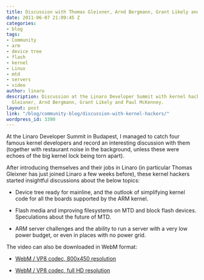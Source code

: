 ```yaml
---
title: Discussion with Thomas Gleixner, Arnd Bergmann, Grant Likely and Paul McKenney
date: 2011-06-07 21:09:45 Z
categories:
- blog
tags:
- Community
- arm
- device tree
- flash
- kernel
- Linux
- mtd
- servers
- video
author: linaro
description: Discussion at the Linaro Developer Summit with kernel hackers Thomas
  Gleixner, Arnd Bergmann, Grant Likely and Paul McKenney.
layout: post
link: "/blog/community-blog/discussion-with-kernel-hackers/"
wordpress_id: 3390
---
```


At the Linaro Developer Summit in Budapest, I managed to catch four famous kernel developers and record an interesting discussion with them (together with restaurant noise in the background, unless these were echoes of the big kernel lock being torn apart).

After introducing themselves and their jobs in Linaro (in particular Thomas Gleixner has just joined Linaro a few weeks before), these kernel hackers started insightful discussions about the below topics:


  * Device tree ready for mainline, and the outlook of simplifying kernel code for all the boards supported by the ARM kernel.


  * Flash media and improving filesystems on MTD and block flash devices. Speculations about the future of MTD.


  * ARM server challenges and the ability to run a server with a very low power budget, or even in places with no power grid.


The video can also be downloaded in WebM format:


  * [WebM / VP8 codec, 800x450 resolution](https://free-electrons.com/pub/video/2011/linaro/may/)


  * [WebM / VP8 codec, full HD resolution](https://free-electrons.com/pub/video/2011/linaro/may/)